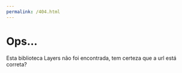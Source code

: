 ```yaml
---
permalink: /404.html
---
```


# Ops...

Esta biblioteca Layers não foi encontrada, tem certeza que a url está correta?
